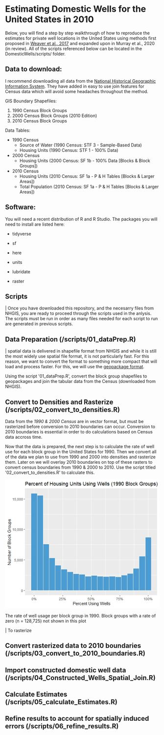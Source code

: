 # Estimating Domestic Wells for the United States in 2010

Below, you will find a step by step walkthrough of how to reproduce the estimates for private well locations in the United States using methods first proposed in [Weaver et al., 2017](https://www.sciencedirect.com/science/article/pii/S0048969717315280) and expanded upon in Murray et al., 2020 (in review). All of the scripts referenced below can be located in the DomesticWells/scripts/ folder.

## Data to download:

I recommend downloading all data from the [National Historical Geographic Information System](NHGIS.org).  They have added in easy to use join features for Census data which will avoid some headaches throughout the method.

GIS Boundary Shapefiles:
1.	1990 Census Block Groups
2.	2000 Census Block Groups (2010 Edition)
3.	2010 Census Block Groups

Data Tables:
- 1990 Census
  - Source of Water (1990 Census: STF 3 - Sample-Based Data)
  - Housing Units (1990 Census: STF 1 - 100% Data)
- 2000 Census
  - Housing Units (2000 Census: SF 1b - 100% Data [Blocks & Block Groups])
- 2010 Census
  - Housing Units (2010 Census: SF 1a - P & H Tables [Blocks & Larger Areas])
  - Total Population (2010 Census: SF 1a - P & H Tables [Blocks & Larger Areas])


## Software:

  You will need a recent distribution of R and R Studio. The packages you will need to install are listed here:
  
- tidyverse
  
- sf
  
- here
  
- units
  
- lubridate

- raster


## Scripts

|       Once you have downloaded this repository, and the necesarry files from NHGIS, you are ready to proceed through the scripts used in the anlysis. The scripts must be run in order as many files needed for each script to run are generated in previous scripts.

## Data Preparation (/scripts/01_dataPrep.R)

| spatial data is delivered in shapefile format from NHGIS and while it is still the most widely use spatial file format, it is not particularly fast. For this reason, we want to convert the format to something more compact that will load and process faster. For this, we will use the [geopackage format](https://www.gis-blog.com/geopackage-vs-shapefile/).

Using the script '01_dataPrep.R', convert the block group shapefiles to geopackages and join the tabular data from the Census (downloaded from NHGIS).

## Convert to Densities and Rasterize (/scripts/02_convert_to_densities.R)
Data from the *1990 & 2000 Census* are in vector format, but must be rasterized before conversion to 2010 boundaries can occur. Conversion to 2010 boundaries is essential in order to do calculations based on Census data accross time. 

Now that the data is prepared, the next step is to calculate the rate of well use for each block group in the United States for 1990. Then we convert all of the data we plan to use from 1990 and 2000 into densities and rasterize them. Later on we will overlay 2010 boundaries on top of these rasters to convert census boundaries from 1990 & 2000 to 2010. Use the script titled '02_convert_to_densities.R' to calculate this.

![](/plots/nonzero_Well_Rate_1990.jpeg)

The rate of well usage per block group in 1990. Block groups with a rate of zero (n = 128,725) not shown in this plot

|       To rasterize 

## Convert rasterized data to 2010 boundaries (/scripts/03_convert_to_2010_boundaries.R)


## Import constructed domestic well data (/scripts/04_Constructed_Wells_Spatial_Join.R)


## Calculate Estimates (/scripts/05_calculate_Estimates.R)


## Refine results to account for spatially induced errors (/scripts/06_refine_results.R)